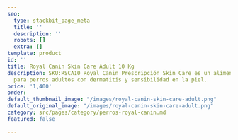 ```yaml
---
seo:
  type: stackbit_page_meta
  title: ''
  description: ''
  robots: []
  extra: []
template: product
id: ''
title: Royal Canin Skin Care Adult 10 Kg
description: SKU:RSCA10 Royal Canin Prescripción Skin Care es un alimento seco desarrollado
  para perros adultos con dermatitis y sensibilidad en la piel.
price: '1,400'
order: 
default_thumbnail_image: "/images/royal-canin-skin-care-adult.png"
default_original_image: "/images/royal-canin-skin-care-adult.png"
category: src/pages/category/perros-royal-canin.md
featured: false

---
```


